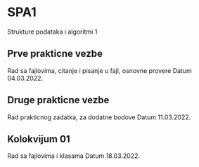 # SPA1
 Strukture podataka i algoritmi 1

## Prve prakticne vezbe
 Rad sa fajlovima, citanje i pisanje u fajl, osnovne provere
 Datum 04.03.2022.

## Druge prakticne vezbe
 Rad prakticnog zadatka, za dodatne bodove
 Datum 11.03.2022.
 
## Kolokvijum 01
 Rad sa fajlovima i klasama
 Datum 18.03.2022.
